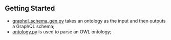 ## Getting Started

* [graphql_schema_gen.py](./schema_generator/graphql_schema_gen.py) takes an ontology as the input and then outputs a GraphQL schema; 
* [ontology.py](./ontology.py) is used to parse an OWL ontology;  
